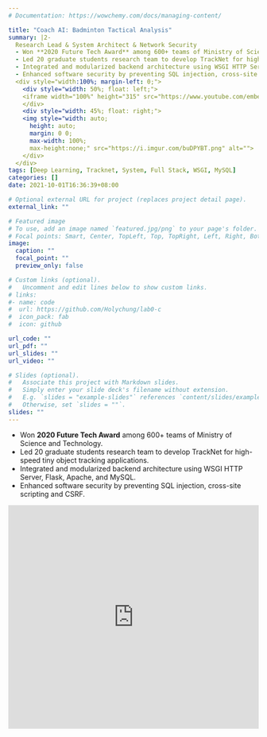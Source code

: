 ```yaml
---
# Documentation: https://wowchemy.com/docs/managing-content/

title: "Coach AI: Badminton Tactical Analysis"
summary: |2-
  Research Lead & System Architect & Network Security
  - Won **2020 Future Tech Award** among 600+ teams of Ministry of Science and Technology.
  - Led 20 graduate students research team to develop TrackNet for high-speed tiny object tracking applications.
  - Integrated and modularized backend architecture using WSGI HTTP Server, Flask, Apache, and MySQL.
  - Enhanced software security by preventing SQL injection, cross-site scripting and CSRF.
  <div style="width:100%; margin-left: 0;">
    <div style="width: 50%; float: left;">
    <iframe width="100%" height="315" src="https://www.youtube.com/embed/8IVIQpiT5Rc?autoplay=1&playlist=8IVIQpiT5Rc&loop=1&controls=0&mute=1" title="YouTube video player" frameborder="0" allow="accelerometer; autoplay; clipboard-write; encrypted-media; gyroscope; picture-in-picture" allowfullscreen></iframe>
    </div>
    <div style="width: 45%; float: right;">
    <img style="width: auto;
      height: auto;
      margin: 0 0;
      max-width: 100%;
      max-height:none;" src="https://i.imgur.com/buDPYBT.png" alt="">
    </div>
  </div>
tags: [Deep Learning, Tracknet, System, Full Stack, WSGI, MySQL]
categories: []
date: 2021-10-01T16:36:39+08:00

# Optional external URL for project (replaces project detail page).
external_link: ""

# Featured image
# To use, add an image named `featured.jpg/png` to your page's folder.
# Focal points: Smart, Center, TopLeft, Top, TopRight, Left, Right, BottomLeft, Bottom, BottomRight.
image:
  caption: ""
  focal_point: ""
  preview_only: false

# Custom links (optional).
#   Uncomment and edit lines below to show custom links.
# links:
#- name: code
#  url: https://github.com/Holychung/lab0-c
#  icon_pack: fab
#  icon: github

url_code: ""
url_pdf: ""
url_slides: ""
url_video: ""

# Slides (optional).
#   Associate this project with Markdown slides.
#   Simply enter your slide deck's filename without extension.
#   E.g. `slides = "example-slides"` references `content/slides/example-slides.md`.
#   Otherwise, set `slides = ""`.
slides: ""
---
```

- Won **2020 Future Tech Award** among 600+ teams of Ministry of Science and Technology.
- Led 20 graduate students research team to develop TrackNet for high-speed tiny object tracking applications.
- Integrated and modularized backend architecture using WSGI HTTP Server, Flask, Apache, and MySQL.
- Enhanced software security by preventing SQL injection, cross-site scripting and CSRF.
<div style="width:100%; margin-left: 0;">
  
  <iframe width="100%" height="450" src="https://www.youtube.com/embed/8IVIQpiT5Rc?autoplay=1&playlist=8IVIQpiT5Rc&loop=1&controls=0&mute=1" title="YouTube video player" frameborder="0" allow="accelerometer; autoplay; clipboard-write; encrypted-media; gyroscope; picture-in-picture" allowfullscreen></iframe>
  
  <img style="width: auto;
    height: auto;
    margin: 0 0;
    max-width: 100%;
    max-height:none;" src="https://i.imgur.com/buDPYBT.png" alt="">
  
</div>